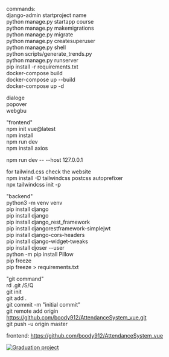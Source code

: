 commands:<br />
django-admin startproject name<br />
python manage.py startapp course<br />
python manage.py makemigrations<br />
python manage.py migrate<br />
python manage.py createsuperuser<br />
python manage.py shell<br />
python scripts/generate_trends.py<br />
python manage.py runserver<br />
pip install -r requirements.txt<br />
docker-compose build<br/>
docker-compose up --build<br/>
docker-compose up -d <be/>



dialoge<br />
popover<br />
webgbu<br />


"frontend"<br />
npm init vue@latest<br />
npm install<br />
npm run dev<br />
npm install axios<br />

npm run dev -- --host 127.0.0.1<br />

for tailwind.css check the website <br />
npm install -D tailwindcss postcss autoprefixer<br />
npx tailwindcss init -p<br />

"backend"<br />
python3 -m venv venv<br />
pip install django<br />
pip install django<br />
pip install django_rest_framework<br />
pip install djangorestframework-simplejwt<br />
pip install django-cors-headers<br />
pip install django-widget-tweaks<br />
pip install djoser --user<br />
python -m pip install Pillow<br />
pip freeze<br />
pip freeze > requirements.txt<br />

"git command"<br />
rd .git /S/Q<br />
git init<br />
git add .<br />
git commit -m "initial commit"<br />
git remote add origin https://github.com/boody912/AttendanceSystem_vue.git<br />
git push -u origin master<br />



frontend:
https://github.com/boody912/AttendanceSystem_vue

  [![Graduation project](https://img.youtube.com/vi/OoxO1jAGep0/0.jpg)](https://www.youtube.com/watch?v=OoxO1jAGep0)
